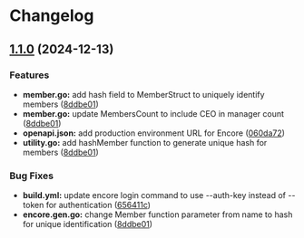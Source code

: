 # Changelog

## [1.1.0](https://github.com/vergissberlin/thinkport-api/compare/v1.0.0...v1.1.0) (2024-12-13)


### Features

* **member.go:** add hash field to MemberStruct to uniquely identify members ([8ddbe01](https://github.com/vergissberlin/thinkport-api/commit/8ddbe013729f990f814d175df9b149b9bcf8f318))
* **member.go:** update MembersCount to include CEO in manager count ([8ddbe01](https://github.com/vergissberlin/thinkport-api/commit/8ddbe013729f990f814d175df9b149b9bcf8f318))
* **openapi.json:** add production environment URL for Encore ([060da72](https://github.com/vergissberlin/thinkport-api/commit/060da727901b9638f064492376344a504c75872a))
* **utility.go:** add hashMember function to generate unique hash for members ([8ddbe01](https://github.com/vergissberlin/thinkport-api/commit/8ddbe013729f990f814d175df9b149b9bcf8f318))


### Bug Fixes

* **build.yml:** update encore login command to use --auth-key instead of --token for authentication ([656411c](https://github.com/vergissberlin/thinkport-api/commit/656411c15f96b1f2d9c86f09a4dfca9e20084214))
* **encore.gen.go:** change Member function parameter from name to hash for unique identification ([8ddbe01](https://github.com/vergissberlin/thinkport-api/commit/8ddbe013729f990f814d175df9b149b9bcf8f318))

